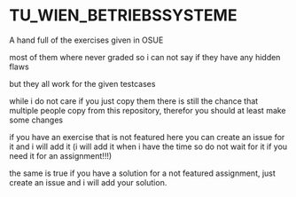 # TU_WIEN_BETRIEBSSYSTEME

A hand full of the exercises given in OSUE

most of them where never graded so i can not say if they have any hidden flaws

but they all work for the given testcases

while i do not care if you just copy them there is still the chance that multiple people copy from this repository, therefor you should at least make some changes

if you have an exercise that is not featured here you can create an issue for it and i will add it (i will add it when i have the time so do not wait for it if you need it for an assignment!!!)

the same is true if you have a solution for a not featured assignment, just create an issue and i will add your solution.
